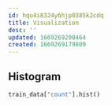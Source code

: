 ```yaml
---
id: hqu4i8324y6hjp0385k2cdq
title: Visualization
desc: ''
updated: 1669269200464
created: 1669269179809
---
```


## Histogram

```python
train_data["count"].hist()
```